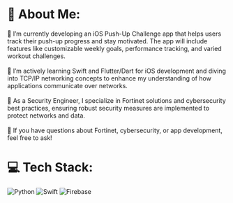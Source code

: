 # 💫 About Me:
🔭 I’m currently developing an iOS Push-Up Challenge app that helps users track their push-up progress and stay motivated. The app will include features like customizable weekly goals, performance tracking, and varied workout challenges.<br><br>🌱 I’m actively learning Swift and Flutter/Dart for iOS development and diving into TCP/IP networking concepts to enhance my understanding of how applications communicate over networks.<br><br>🔐 As a Security Engineer, I specialize in Fortinet solutions and cybersecurity best practices, ensuring robust security measures are implemented to protect networks and data.<br><br>💬 If you have questions about Fortinet, cybersecurity, or app development, feel free to ask!


# 💻 Tech Stack:
![Python](https://img.shields.io/badge/python-3670A0?style=for-the-badge&logo=python&logoColor=ffdd54) ![Swift](https://img.shields.io/badge/swift-F54A2A?style=for-the-badge&logo=swift&logoColor=white) ![Firebase](https://img.shields.io/badge/firebase-%23039BE5.svg?style=for-the-badge&logo=firebase)

<!-- Proudly created with GPRM ( https://gprm.itsvg.in ) -->
